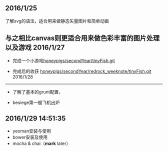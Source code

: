 2016/1/25
----------
了解svg的语法，适合用来做静态矢量图片和简单动画

与之相比canvas则更适合用来做色彩丰富的图片处理以及游戏
2016/1/27  
----------
- 完成一个小游戏[honeypigs/secondYear/tinyFish.git](tinyfish)

- 完成后的收获	[honeypigs/secondYear/redrock_weeknote/tinyFish.git](http://github.com/honeypigs/secondYear/redrock_weeknote/tinyfish "mark")
2016/1/28 
----------
- 了解了基本的grunt配置，
 
- besiege第一艘飞机出炉

2016/1/29 14:51:35 
----------
- yeoman安装与使用
- bower安装及使用
- mocha & chai（**mark** later）
